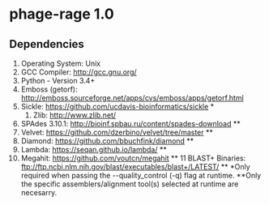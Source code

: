 # phage-rage 1.0  
  
  
## Dependencies  
1. Operating System: Unix  
2. GCC Compiler: http://gcc.gnu.org/  
3. Python - Version 3.4+ 
4. Emboss (getorf): http://emboss.sourceforge.net/apps/cvs/emboss/apps/getorf.html  
5. Sickle: https://github.com/ucdavis-bioinformatics/sickle *  
   1. Zlib: http://www.zlib.net/  
6. SPAdes 3.10.1: http://bioinf.spbau.ru/content/spades-download **  
7. Velvet: https://github.com/dzerbino/velvet/tree/master **  
8. Diamond: https://github.com/bbuchfink/diamond **  
9. Lambda: https://seqan.github.io/lambda/ **  
10. Megahit: https://github.com/voutcn/megahit ** 
11 BLAST+ Binaries: ftp://ftp.ncbi.nlm.nih.gov/blast/executables/blast+/LATEST/ ** 
*Only required when passing the --quality_control (-q) flag at runtime. 
**Only the specific assemblers/alignment tool(s) selected at runtime are necesarry. 
